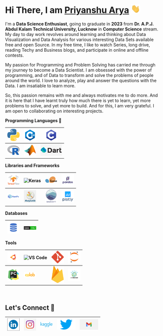 
<h1>Hi There, I am <a href="https://priyanshu-arya.github.io/">Priyanshu Arya</a> <img  src="https://raw.githubusercontent.com/ABSphreak/ABSphreak/master/gifs/Hi.gif" width="30px"></h1>

I'm a **Data Science Enthusiast**, going to graduate in **2023** from **Dr. A.P.J. Abdul Kalam Technical University, Lucknow** in **Computer Science** stream. My day to day work revolves around learning and thinking about Data Visualization and Data Analysis for various interesting Data Sets available free and open Source. In my free time, I like to watch Series, long drive, reading Techy and Business blogs, and participate in online and offline contests.

My passion for Programming and Problem Solving has carried me through my journey to become a Data Scientist. I am obsessed with the power of programming, and of Data to transform and solve the problems of people around the world. I love to analyze, play and answer the questions with the Data. I am insatiable to learn more.

So, this passion remains with me and always motivates me to do more. And it is here that I have learnt truly how much there is yet to learn, yet more problems to solve, and yet more to build. And for this, I am very grateful. I am open to collaborating on interesting projects.

**Programming Languages :muscle:**

<img title="Python" alt="Python" width="40px" src="https://github.com/coders-i/coders-i/blob/main/Png/python-seeklogo.com.svg" />|<img alt="C++" title="C++" width="40px" src="https://github.com/coders-i/coders-i/blob/main/Png/icons8-c%2B%2B.svg">|<img title="C" alt="C" width="40px" src="https://github.com/coders-i/coders-i/blob/main/Png/icons8-c-programming.svg">
|--|--|--|
<img title="R" alt="R" width="40px" src="https://github.com/coders-i/coders-i/blob/main/Png/Rlogo.svg">|<img title="Matlab" alt="Matlab" width="40px" src="https://github.com/coders-i/coders-i/blob/main/Png/icons8-matlab.svg">|<img title="Dart" alt="Dart" width="70px" src="https://github.com/coders-i/coders-i/blob/main/Png/Dart2.jpg">


**Libraries and Frameworks**

<img title="TensorFlow" alt="TensorFlow" width="40px" src="https://raw.githubusercontent.com/github/explore/master/topics/tensorflow/tensorflow.png">|<img title="Keras" alt="Keras" width="40px" src="https://upload.wikimedia.org/wikipedia/commons/thumb/a/ae/Keras_logo.svg/240px-Keras_logo.svg.png">|<img title="Scikit-Learn" alt="Scikit Learn" width="40px" src="https://raw.githubusercontent.com/github/explore/master/topics/scikit-learn/scikit-learn.png">|<img title="Pandas" alt="Pandas" width="40px" src="https://github.com/coders-i/coders-i/blob/main/Png/Pandas.png">
|--|--|--|--|
<img title="Numpy" alt="Numpy" width="40px" src="https://github.com/coders-i/coders-i/blob/main/Png/1280px-NumPy_logo_2020.svg.png">|<img title="Matplotlib" alt="Matplotlib" width="40px" src="https://github.com/coders-i/coders-i/blob/main/Png/matplotlib-tutorial.png">|<img title="SeaBorn" alt="SeaBorn" width="40px" src="https://github.com/coders-i/coders-i/blob/main/Png/Seaborn.png">|<img title="Plotly" alt="plotly" width="40px" src="https://github.com/coders-i/coders-i/blob/main/Png/plotly-logo-01-square.png">

**Databases**

<img title="SQL" alt="SQL" width="40px" src="https://raw.githubusercontent.com/github/explore/master/topics/sql/sql.png">|<img title="IBM DB2" alt="IBM DB2" width="40px" src="https://github.com/coders-i/coders-i/blob/main/Png/Screenshot%20from%202020-12-31%2011-41-45.png">
|--|--|

**Tools**

<img title="Ubuntu" alt="Ubuntu" width="40px" src="https://github.com/coders-i/coders-i/blob/main/Png/Screenshot%20from%202020-12-31%2011-40-39.png">|<img title="VS Code" alt="VS Code" width="40px" src="https://img.icons8.com/fluent/48/000000/visual-studio-code-2019.png">|<img title="git" alt="git" width="40px" src="https://github.com/coders-i/coders-i/blob/main/Png/git-seeklogo.com.svg">|<img title="Jupyter Notebook" alt="Jupyter" width="40px" src="https://raw.githubusercontent.com/github/explore/master/topics/jupyter-notebook/jupyter-notebook.png">
|--|--|--|--|
<img title="Pycharm" alt="Pycharm" width="40px" src="https://github.com/coders-i/coders-i/blob/main/Png/icons8-pycharm.svg">|<img title="Colab" alt="Colab" width="40px" src="https://github.com/coders-i/coders-i/blob/main/Png/colab.png">|<img title="Firebase" alt="Firebase" width="40px" src="https://github.com/coders-i/coders-i/blob/main/Png/firebase-seeklogo.com.svg">|<img title="IBM Watson Studio" alt="IBM Watson Studio" width="40px" src="https://github.com/coders-i/coders-i/blob/main/Png/ibm.jpeg">
<br>

## Let's Connect :handshake:

<a href="https://www.linkedin.com/in/priyanshu-arya-934804169/"><img src="https://github.com/coders-i/coders-i/blob/main/Png/Screenshot%20from%202020-12-31%2011-40-06.png" width="40"></a>|<a href="https://www.instagram.com/_coder_s/"><img src="https://github.com/coders-i/coders-i/blob/main/Png/Insta2.jpg" width="40"></a>|<a href="https://www.kaggle.com/codoes/"><img src="https://github.com/coders-i/coders-i/blob/main/Png/kaggle-seeklogo.com.svg" width="40"></a>|<a href="https://twitter.com/Priyans80637948"><img src="https://github.com/coders-i/coders-i/blob/main/Png/twi2.png" width="60"></a>|<a href="mailto:priyanshuarya2482000@gmail.com"><img src="https://github.com/coders-i/coders-i/blob/main/Png/g2.jpg" width="60"></a>
|--|--|--|--|--|
